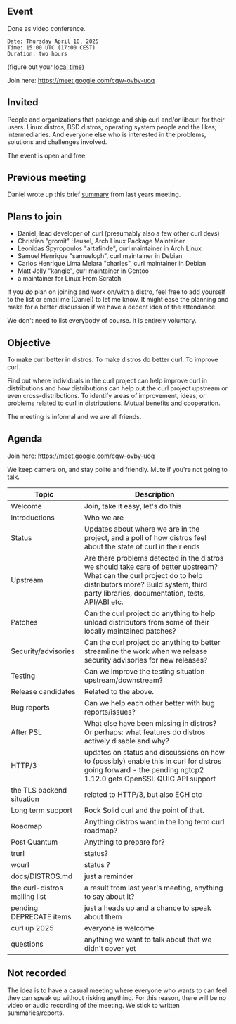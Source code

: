 ## Event

Done as video conference.

    Date: Thursday April 10, 2025
    Time: 15:00 UTC (17:00 CEST)
    Duration: two hours

(figure out your [local time](https://www.timeanddate.com/worldclock/fixedtime.html?msg=curl+distro+discussion+2025&iso=20250410T17&p1=239&ah=2))

Join here: https://meet.google.com/cqw-ovby-uoq

## Invited

People and organizations that package and ship curl and/or libcurl for their users. Linux distros, BSD distros, operating system people and the likes; intermediaries. And everyone else who is interested in the problems, solutions and challenges involved.

The event is open and free.

## Previous meeting

Daniel wrote up this brief [summary](https://daniel.haxx.se/blog/2024/03/25/curl-distro-report/) from last years meeting.

## Plans to join

- Daniel, lead developer of curl (presumably also a few other curl devs)
- Christian "gromit" Heusel, Arch Linux Package Maintainer
- Leonidas Spyropoulos "artafinde", curl maintainer in Arch Linux
- Samuel Henrique "samueloph", curl maintainer in Debian
- Carlos Henrique Lima Melara "charles", curl maintainer in Debian
- Matt Jolly "kangie", curl maintainer in Gentoo
- a maintainer for Linux From Scratch

If you *do* plan on joining and work on/with a distro, feel free to add yourself to the list or email me (Daniel) to let me know. It might ease the planning and make for a better discussion if we have a decent idea of the attendance.

We don't need to list everybody of course. It is entirely voluntary.

## Objective

To make curl better in distros. To make distros do better curl. To improve curl.

Find out where individuals in the curl project can help improve curl in distributions and how distributions can help out the curl project upstream or even cross-distributions. To identify areas of improvement, ideas, or problems related to curl in distributions. Mutual benefits and cooperation.

The meeting is informal and we are all friends. 

## Agenda

Join here: https://meet.google.com/cqw-ovby-uoq

We keep camera on, and stay polite and friendly. Mute if you're not going to talk.

|Topic|Description|
|------|------|
|Welcome | Join, take it easy, let's do this |
|Introductions| Who we are |
|Status| Updates about where we are in the project, and a poll of how distros feel about the state of curl in their ends |
|Upstream| Are there problems detected in the distros we should take care of better upstream? What can the curl project do to help distributors more? Build system, third party libraries, documentation, tests, API/ABI etc.
|Patches| Can the curl project do anything to help unload distributors from some of their locally maintained patches? |
|Security/advisories| Can the curl project do anything to better streamline the work when we release security advisories for new releases? |
|Testing | Can we improve the testing situation upstream/downstream?
|Release candidates| Related to the above. |
|Bug reports| Can we help each other better with bug reports/issues? |
|After PSL | What else have been missing in distros? Or perhaps: what features do distros actively disable and why? |
| HTTP/3 | updates on status and discussions on how to (possibly) enable this in curl for distros going forward - the pending ngtcp2 1.12.0 gets OpenSSL QUIC API support |
| the TLS backend situation | related to HTTP/3, but also ECH etc |
| Long term support | Rock Solid curl and the point of that.
| Roadmap | Anything distros want in the long term curl roadmap? |
| Post Quantum | Anything to prepare for? |
| trurl | status? |
| wcurl | status ? |
| docs/DISTROS.md | just a reminder |
| the curl-distros mailing list | a result from last year's meeting, anything to say about it? |
| pending DEPRECATE items | just a heads up and a chance to speak about them |
| curl up 2025 | everyone is welcome
| questions | anything we want to talk about that we didn't cover yet

## Not recorded

The idea is to have a casual meeting where everyone who wants to can feel they can speak up without risking anything. For this reason, there will be no video or audio recording of the meeting. We stick to written summaries/reports.
